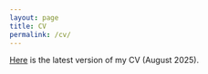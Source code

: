 ```yaml
---
layout: page
title: CV
permalink: /cv/
---
```

[Here](https://fmponcec.github.io/FranciscoPonce_CV.pdf) is the latest version of my CV (August 2025).


